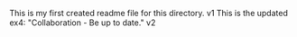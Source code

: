 This is my first created readme file for this directory. v1
This is the updated ex4: "Collaboration - Be up to date." v2
